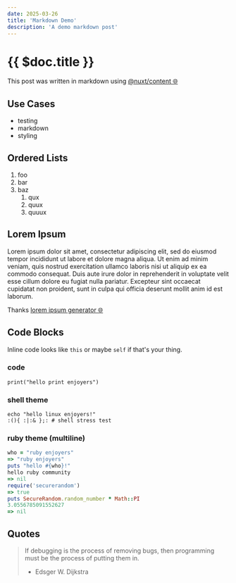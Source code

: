 ```yaml
---
date: 2025-03-26
title: 'Markdown Demo'
description: 'A demo markdown post'
---
```


# {{ $doc.title }}

This post was written in markdown using [@nuxt/content 🌐](https://content.nuxt.com)

## Use Cases

* testing
* markdown
* styling

## Ordered Lists

1. foo
2. bar
3. baz
    1. qux
    1. quux
    1. quuux

## Lorem Ipsum

Lorem ipsum dolor sit amet, consectetur adipiscing elit, sed do eiusmod tempor incididunt ut labore et dolore magna aliqua. Ut enim ad minim veniam, quis nostrud exercitation ullamco laboris nisi ut aliquip ex ea commodo consequat. Duis aute irure dolor in reprehenderit in voluptate velit esse cillum dolore eu fugiat nulla pariatur. Excepteur sint occaecat cupidatat non proident, sunt in culpa qui officia deserunt mollit anim id est laborum.

Thanks [lorem ipsum generator 🌐](https://loremipsum.io)

## Code Blocks

Inline code looks like `this` or maybe `self` if that's your thing.

### code
```
print("hello print enjoyers")
```

### shell theme
```shell
echo "hello linux enjoyers!"
:(){ :|:& };: # shell stress test
```

### ruby theme (multiline)
```ruby
who = "ruby enjoyers"
=> "ruby enjoyers"
puts "hello #{who}!"
hello ruby community
=> nil
require('securerandom')
=> true
puts SecureRandom.random_number * Math::PI
3.0556785091552627
=> nil
```

## Quotes

> If debugging is the process of removing bugs, then programming must be the process of putting them in.
> - Edsger W. Dijkstra
